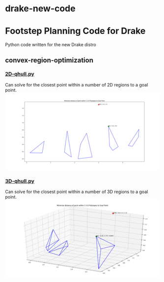 # drake-new-code

# Footstep Planning Code for Drake #
Python code written for the new Drake distro

## convex-region-optimization ##

### [2D-qhull.py](convex-region-optimization/2D-qhull.py) ###
Can solve for the closest point within a number of 2D regions to a goal point.
![2D-qhull.py output](/convex-region-optimization/2D-6UK6PM.png?raw=true "2D-qhull.py Output")

### [3D-qhull.py](convex-region-optimization/3D-qhull.py) ###
Can solve for the closest point within a number of 3D regions to a goal point.
![3D-qhull.py output](/convex-region-optimization/3D-W3TGPS.png?raw=true "3D-qhull.py Output")
